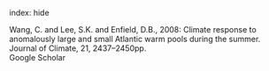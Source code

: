 index: hide

<div class="Citation">

  <div class="Citation-body">
    <div class="Citation-text">Wang, C. and Lee, S.K. and Enfield, D.B., 2008: Climate response to anomalously large and small Atlantic warm pools during the summer. <span class="Article-journal">Journal of Climate, </span><span class="Article-volume">21, </span>2437–2450pp.</div>
    <div class="Citation-links">
      <div class="CitationLink" data-href="https://scholar.google.com/scholar?q=Climate+response+to+anomalously+large+and+small+Atlantic+warm+pools+during+the+summer">
        <div class="CitationLink-icon CitationLink-Scholar"></div>
        <div class="CitationLink-text">Google Scholar</div>
      </div>
    </div>
  </div>
</div>


<div class="Citation-copy">

</div>